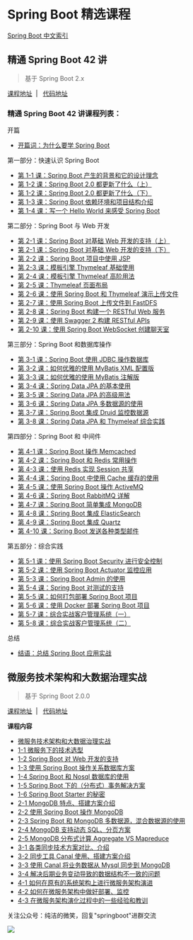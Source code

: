# Spring Boot 精选课程

[Spring Boot 中文索引](https://github.com/ityouknow/awesome-spring-boot)

## 精通 Spring Boot 42 讲

> 基于 Spring Boot 2.x

[课程地址](https://gitbook.cn/m/mazi/comp/column?columnId=5b86228ce15aa17d68b5b55a&sceneId=d38dc800ab5e11e8b2dcb7c25abec89c) &nbsp;| &nbsp; [代码地址](https://github.com/ityouknow/spring-boot-leaning/tree/gitbook_column2.0)

### 精通 Spring Boot 42 讲课程列表：

开篇

- [开篇词：为什么要学 Spring Boot](https://gitbook.cn/gitchat/column/5b86228ce15aa17d68b5b55a/topic/5b864c65e15aa17d68b5db58)

第一部分：快速认识 Spring Boot

- [第 1-1 课：Spring Boot 产生的背景和它的设计理念](https://gitbook.cn/gitchat/column/5b86228ce15aa17d68b5b55a/topic/5b93c957780fdb5e97d2f35c)
- [第 1-2 课：Spring Boot 2.0 都更新了什么（上）](https://gitbook.cn/gitchat/column/5b86228ce15aa17d68b5b55a/topic/5b93c99c780fdb5e97d2f365)
- [第 1-2 课：Spring Boot 2.0 都更新了什么（下）](https://gitbook.cn/gitchat/column/5b86228ce15aa17d68b5b55a/topic/5b968861780fdb5e97d3e157)
- [第 1-3 课：Spring Boot 依赖环境和项目结构介绍](https://gitbook.cn/gitchat/column/5b86228ce15aa17d68b5b55a/topic/5ba8556f0110e7701d25dd95)
- [第 1-4 课：写一个 Hello World 来感受 Spring Boot](https://gitbook.cn/gitchat/column/5b86228ce15aa17d68b5b55a/topic/5bab5a670110e7701d268e21)

第二部分：Spring Boot 与 Web 开发 

- [第 2-1 课：Spring Boot 对基础 Web 开发的支持（上）](https://gitbook.cn/gitchat/column/5b86228ce15aa17d68b5b55a/topic/5baca42d80460e6b3d6f7a4d)
- [第 2-1 课：Spring Boot 对基础 Web 开发的支持（下）](https://gitbook.cn/gitchat/column/5b86228ce15aa17d68b5b55a/topic/5baca87d80460e6b3d6f7abc)
- [第 2-2 课：Spring Boot 项目中使用 JSP](https://gitbook.cn/gitchat/column/5b86228ce15aa17d68b5b55a/topic/5bbac47b9ccd7c1379f25eab)
- [第 2-3 课：模板引擎 Thymeleaf 基础使用](https://gitbook.cn/gitchat/column/5b86228ce15aa17d68b5b55a/topic/5bbd7a209ccd7c1379f30479)
- [第 2-4 课：模板引擎 Thymeleaf 高阶用法](https://gitbook.cn/gitchat/column/5b86228ce15aa17d68b5b55a/topic/5bc3fef8046eb7300661202e)
- [第 2-5 课：Thymeleaf 页面布局](https://gitbook.cn/gitchat/column/5b86228ce15aa17d68b5b55a/topic/5bc6a9cd42d7d32f50f19a2a)
- [第 2-6 课：使用 Spring Boot 和 Thymeleaf 演示上传文件](https://gitbook.cn/gitchat/column/5b86228ce15aa17d68b5b55a/topic/5bcd32eb211d0e68b1b70599)
- [第 2-7 课：使用 Spring Boot 上传文件到 FastDFS](https://gitbook.cn/gitchat/column/5b86228ce15aa17d68b5b55a/topic/5bcfdff8211d0e68b1b7b079)
- [第 2-8 课：Spring Boot 构建一个 RESTful Web 服务](https://gitbook.cn/gitchat/column/5b86228ce15aa17d68b5b55a/topic/5bd67b898b3f803a63ef9e70)
- [第 2-9 课：使用 Swagger 2 构建 RESTful APIs](https://gitbook.cn/gitchat/column/5b86228ce15aa17d68b5b55a/topic/5bd910d38b3f803a63f02463)
- [第 2-10 课：使用 Spring Boot WebSocket 创建聊天室](https://gitbook.cn/gitchat/column/5b86228ce15aa17d68b5b55a)

第三部分：Spring Boot 和数据库操作  

- [第 3-1 课：Spring Boot 使用 JDBC 操作数据库](https://gitbook.cn/gitchat/column/5b86228ce15aa17d68b5b55a)
- [第 3-2 课：如何优雅的使用 MyBatis XML 配置版](https://gitbook.cn/gitchat/column/5b86228ce15aa17d68b5b55a)
- [第 3-3 课：如何优雅的使用 MyBatis 注解版](https://gitbook.cn/gitchat/column/5b86228ce15aa17d68b5b55a)
- [第 3-4 课：Spring Data JPA 的基本使用](https://gitbook.cn/gitchat/column/5b86228ce15aa17d68b5b55a)
- [第 3-5 课：Spring Data JPA 的高级用法](https://gitbook.cn/gitchat/column/5b86228ce15aa17d68b5b55a)
- [第 3-6 课：Spring Data JPA 多数据源的使用](https://gitbook.cn/gitchat/column/5b86228ce15aa17d68b5b55a)
- [第 3-7 课：Spring Boot  集成 Druid 监控数据源](https://gitbook.cn/gitchat/column/5b86228ce15aa17d68b5b55a)
- [第 3-8 课：Spring Data JPA 和 Thymeleaf 综合实践](https://gitbook.cn/gitchat/column/5b86228ce15aa17d68b5b55a)

第四部分：Spring Boot 和 中间件   

- [第 4-1 课：Spring Boot 操作 Memcached](https://gitbook.cn/gitchat/column/5b86228ce15aa17d68b5b55a)
- [第 4-2 课：Spring Boot 和 Redis 常用操作](https://gitbook.cn/gitchat/column/5b86228ce15aa17d68b5b55a)
- [第 4-3 课：使用 Redis 实现 Session 共享](https://gitbook.cn/gitchat/column/5b86228ce15aa17d68b5b55a)
- [第 4-4 课：Spring Boot 中使用 Cache 缓存的使用](https://gitbook.cn/gitchat/column/5b86228ce15aa17d68b5b55a)
- [第 4-5 课：使用 Spring Boot 操作 ActiveMQ](https://gitbook.cn/gitchat/column/5b86228ce15aa17d68b5b55a)
- [第 4-6 课：Spring Boot  RabbitMQ 详解](https://gitbook.cn/gitchat/column/5b86228ce15aa17d68b5b55a)
- [第 4-7 课：Spring Boot 简单集成 MongoDB](https://gitbook.cn/gitchat/column/5b86228ce15aa17d68b5b55a)
- [第 4-8 课：Spring Boot 集成 ElasticSearch](https://gitbook.cn/gitchat/column/5b86228ce15aa17d68b5b55a)
- [第 4-9 课：Spring Boot 集成 Quartz](https://gitbook.cn/gitchat/column/5b86228ce15aa17d68b5b55a)
- [第 4-10 课：Spring Boot 发送各种类型邮件](https://gitbook.cn/gitchat/column/5b86228ce15aa17d68b5b55a)

第五部分：综合实践  

- [第 5-1 课：使用 Spring Boot Security 进行安全控制](https://gitbook.cn/gitchat/column/5b86228ce15aa17d68b5b55a)
- [第 5-2 课：使用 Spring Boot Actuator 监控应用](https://gitbook.cn/gitchat/column/5b86228ce15aa17d68b5b55a)
- [第 5-3 课：Spring Boot Admin 的使用](https://gitbook.cn/gitchat/column/5b86228ce15aa17d68b5b55a)
- [第 5-4 课：Spring Boot 对测试的支持](https://gitbook.cn/gitchat/column/5b86228ce15aa17d68b5b55a)
- [第 5-5 课：如何打包部署 Spring Boot 项目](https://gitbook.cn/gitchat/column/5b86228ce15aa17d68b5b55a)
- [第 5-6 课：使用 Docker 部署 Spring Boot 项目](https://gitbook.cn/gitchat/column/5b86228ce15aa17d68b5b55a)
- [第 5-7 课：综合实战客户管理系统（一）](https://gitbook.cn/gitchat/column/5b86228ce15aa17d68b5b55a)
- [第 5-8 课：综合实战客户管理系统（二）](https://gitbook.cn/gitchat/column/5b86228ce15aa17d68b5b55a)

总结 

- [结语：总结 Spring Boot 应用实战](https://gitbook.cn/gitchat/column/5b86228ce15aa17d68b5b55a)


## 微服务技术架构和大数据治理实战 

> 基于 Spring Boot 2.0.0

[课程地址](http://blog.51cto.com/cloumn/detail/4) &nbsp;| &nbsp; [代码地址](https://github.com/ityouknow/spring-boot-leaning/tree/51cto_column)

**课程内容**

- [微服务技术架构和大数据治理实战](http://blog.51cto.com/cloumn/blog/49)
- [1-1 微服务下的技术选型](http://blog.51cto.com/cloumn/blog/50)
- [1-2 Spring Boot 对 Web 开发的支持](http://blog.51cto.com/cloumn/blog/53)
- [1-3 使用 Spring Boot 操作关系数据库方案](http://blog.51cto.com/cloumn/blog/54)
- [1-4 Spring Boot 和 Nosql 数据库的使用](http://blog.51cto.com/cloumn/blog/55)
- [1-5 Spring Boot 下的（分布式）事务解决方案](http://blog.51cto.com/cloumn/blog/56)  
- [1-6 Spring Boot Starter 的秘密](http://blog.51cto.com/cloumn/blog/57)
- [2-1 MongoDB 特点、搭建方案介绍](http://blog.51cto.com/cloumn/blog/60)
- [2-2 使用 Spring Boot 操作 MongoDB](http://blog.51cto.com/cloumn/blog/69)
- [2-3 Spring Boot 和 MongoDB 多数据源，混合数据源的使用](http://blog.51cto.com/cloumn/blog/74)
- [2-4 MongoDB 支持动态 SQL、分页方案](http://blog.51cto.com/cloumn/blog/94)
- [2-5 MongoDB 分布式计算 Aggregate VS Mapreduce ](http://blog.51cto.com/cloumn/blog/94)
- [3-1 各类同步技术方案对比、介绍](http://blog.51cto.com/cloumn/blog/77)
- [3-2 同步工具 Canal 使用、搭建方案介绍](http://blog.51cto.com/cloumn/blog/78)
- [3-3 使用 Canal 将业务数据从 Mysql 同步到 MongoDB](http://blog.51cto.com/cloumn/blog/79)
- [3-4 解决后期业务变动导致的数据结构不一致的问题](http://blog.51cto.com/cloumn/blog/80)
- [4-1 如何在原有的系统架构上进行微服务架构演进](http://blog.51cto.com/cloumn/blog/81)
- [4-2 如何在微服务架构中做好部署、监控](http://blog.51cto.com/cloumn/blog/82)
- [4-3 在微服务架构演化过程中的一些经验和教训](http://blog.51cto.com/cloumn/blog/83)


关注公众号：纯洁的微笑，回复"springboot"进群交流

![](http://www.ityouknow.com/assets/images/keeppuresmile_430.jpg)